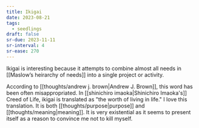 ```yaml
---
title: Ikigai
date: 2023-08-21
tags:
  - seedlings
draft: false
sr-due: 2023-11-11
sr-interval: 4
sr-ease: 270
---
```

Ikigai is interesting because it attempts to combine almost all needs in [[Maslow’s heirarchy of needs]] into a single project or activity.

According to [[thoughts/andrew j. brown|Andrew J. Brown]], this word has been often misappropriated. In [[shinichiro imaoka|Shinichiro Imaoka's]] Creed of Life, ikigai is translated as "the worth of living in life." I love this translation. It is both [[thoughts/purpose|purpose]] and [[thoughts/meaning|meaning]]. It is very existential as it seems to present itself as a reason to convince me not to kill myself.